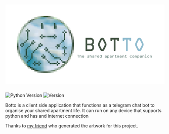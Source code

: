 # ![Botto logo](img/logo.png)

![Python Version](https://img.shields.io/badge/python-3.10-blue)
![Version](https://img.shields.io/badge/version-1.0.0-blue)

Botto is a client side application that functions as a telegram chat bot to organise your shared apartment life. 
It can run on any device that supports python and has and internet connection

Thanks to [my friend](https://www.artstation.com/rm0) who generated the artwork for this project.
